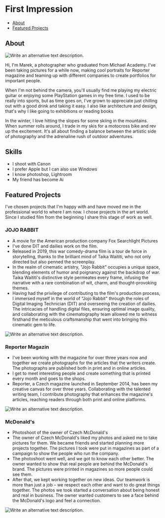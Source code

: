 # First Impression


- [About](#about)
- [Featured Projects](#featured-projects)

## About

<!-- Consider including a headshot. We’re not designing, so keep the image width/height around 320px x 320px (square). Replace "surname" with your surname in the file name. -->

![Write an alternative text description.](img/IMG_4680.jpg)

Hi, I'm Marek, a photographer who graduated from Michael Academy. I've been taking pictures for a while now, making cool portraits for Reporter magazine and teaming up with different companies to create portfolios for important people.

When I'm not behind the camera, you'll usually find me playing my electric guitar or enjoying some PlayStation games in my free time. I used to be really into sports, but as time goes on, I've grown to appreciate just chilling out with a good drink and taking it easy. I also like architecture and design, that's why I like going to exhibitions or reading books

In the winter, I love hitting the slopes for some skiing in the mountains. When summer rolls around, I trade in my skis for a motocross bike and rev up the excitement. It's all about finding a balance between the artistic side of photography and the adrenaline rush of outdoor adventures. 

## Skills
- I shoot with Canon
- I prefer Apple but I can also use Windows
- I know photoshop, Lightroom
- My friend has become Ai



## Featured Projects

I've chosen projects that I'm happy with and have moved me in the professional world to where I am now. I chose projects in the art world. Since I studied film from the beginning I share this stage of work as well.

### JOJO RABBIT

- A movie for the American production company Fox Searchlight Pictures
- I've done DIT and dailies work on the film.
- Released in 2019, this war comedy-drama film is a tour de force in storytelling, thanks to the brilliant mind of Taika Waititi, who not only directed but also penned the screenplay.
- In the realm of cinematic artistry, "Jojo Rabbit" occupies a unique space, blending elements of humor and poignancy against the backdrop of war. Taika Waititi's distinctive style permeates every frame, infusing the narrative with a rare combination of wit, charm, and thought-provoking themes.
- Having had the privilege of contributing to the film's production process, I immersed myself in the world of "Jojo Rabbit" through the roles of Digital Imaging Technician (DIT) and overseeing the creation of dailies. The intricacies of handling digital files, ensuring optimal image quality, and collaborating with the cinematography team allowed me to witness firsthand the meticulous craftsmanship that went into bringing this cinematic gem to life.

<!-- Use a static poster image or animated GIF, but no video files. Again, keep the image width/height manageable, around 1280x x 720px (16:9 aspect ratio), or a max-width of 1280px. -->

![Write an alternative text description.](img/MV5BZjU0Yzk2MzEtMjAzYy00MzY0LTg2YmItM2RkNzdkY2ZhN2JkXkEyXkFqcGdeQXVyNDg4NjY5OTQ@._V1_.jpg)


### Reporter Magazin

- I've been working with the magazine for over three years now and together we create photographs for the articles that the writers create. The photographs are published both in print and in online articles.
- I get to meet interesting people and create something that is printed every month and goes to the shops.
- Reporter, a Czech magazine launched in September 2014, has been my creative canvas for over three years. Collaborating with the talented writing team, I contribute photography that enhances the magazine's articles, reaching readers through both print and online platforms.


![Write an alternative text description.](img/IMG_4681.JPG)


### McDonald's
- Photoshoot of the owner of Czech McDonald's
- The owner of Czech McDonald's liked my photos and asked me to take pictures for them. We became friends and started planning more projects together. The pictures I took were put in magazines as part of a campaign to show the people who run the company.
- The photoshoot went well, and we got to know each other better. The owner wanted to show that real people are behind the McDonald's brand. The pictures were printed in magazines so more people could see them.
- After that, we kept working together on new ideas. Our teamwork is more than just a job – we respect each other and want to do great things together. The photos we took started a conversation about being honest and real in business. The owner wanted customers to see a face behind the McDonald's logo and feel a connection.

![Write an alternative text description.](img/img666.jpg)

